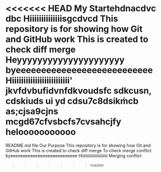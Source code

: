 <<<<<<< HEAD
My Startehdnacdvc dbc
Hiiiiiiiiiiiiiisgcdvcd
This repository is for showing how Git and GitHub work
This is created to check diff merge
Heyyyyyyyyyyyyyyyyyyyyy
byeeeeeeeeeeeeeeeeeeeeeeeeeee
Hiiiiiiiiiiiiiiiiiiiiiiiii'
jkvfdvbufidvnfdkvoudsfc sdkcusn, cdskiuds ui yd cdsu7c8dsikṁcb as;cjsa9cjns mcgd67cfvsbcfs7cvsahcjfy
helooooooooooo
=======
README.md file
Our Purpose
This repository is for showing how Git and GitHub work
This is created to check diff merge
To check merge conflict
byeeeeeeeeeeeeeeeeeeeeeeeeeee
Hiiiiiiiiiiiiiiiiiiiiiiiii
Merging conflict
>>>>>>> master
